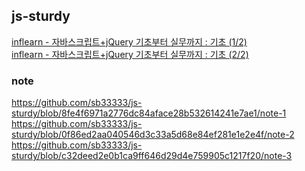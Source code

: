 ## js-sturdy

<a href="https://inf.run/dPZT">inflearn - 자바스크립트+jQuery 기초부터 실무까지 : 기초 (1/2)</a> <br>
<a href="https://inf.run/9Gh5">inflearn - 자바스크립트+jQuery 기초부터 실무까지 : 기초 (2/2)</a>


### note
https://github.com/sb33333/js-sturdy/blob/8fe4f6971a2776dc84aface28b532614241e7ae1/note-1 <br>
https://github.com/sb33333/js-sturdy/blob/0f86ed2aa040546d3c33a5d68e84ef281e1e2e4f/note-2 <br>
https://github.com/sb33333/js-sturdy/blob/c32deed2e0b1ca9ff646d29d4e759905c1217f20/note-3
